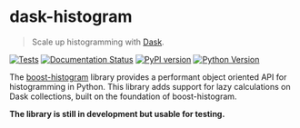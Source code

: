 # dask-histogram

> Scale up histogramming with [Dask](https://dask.org).

[![Tests](https://github.com/douglasdavis/dask-histogram/actions/workflows/ci.yml/badge.svg)](https://github.com/douglasdavis/dask-histogram/actions/workflows/ci.yml)
[![Documentation Status](https://readthedocs.org/projects/dask-histogram/badge/?version=latest)](https://dask-histogram.readthedocs.io/en/latest/?badge=latest)
[![PyPI version](https://img.shields.io/pypi/v/dask-histogram.svg?colorB=486b87&style=flat)](https://pypi.org/project/dask-histogram/)
[![Python Version](https://img.shields.io/pypi/pyversions/dask-histogram)](https://pypi.org/project/dask-histogram/)

The [boost-histogram](https://github.com/scikit-hep/boost-histogram)
library provides a performant object oriented API for histogramming in
Python. This library adds support for lazy calculations on Dask
collections, built on the foundation of boost-histogram.

**The library is still in development but usable for testing.**
